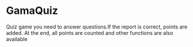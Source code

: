 # GamaQuiz
Quiz game you need to answer questions.If the report is correct, points are added. At the end, all points are counted and other functions are also available
